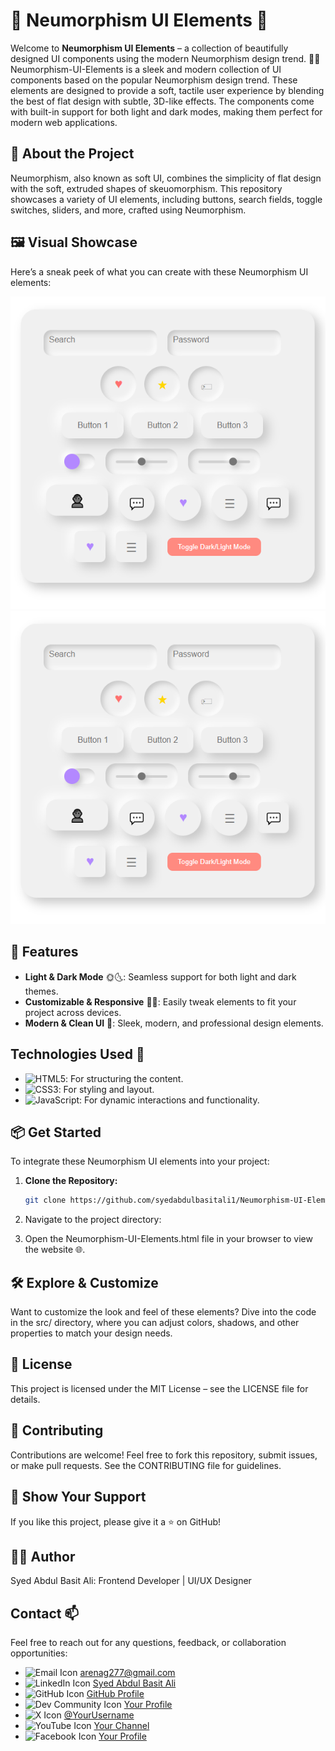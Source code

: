 # 🌟 Neumorphism UI Elements 🌟
Welcome to **Neumorphism UI Elements** – a collection of beautifully designed UI components using the modern Neumorphism design trend. 🎨✨
Neumorphism-UI-Elements is a sleek and modern collection of UI components based on the popular Neumorphism design trend. These elements are designed to provide a soft, tactile user experience by blending the best of flat design with subtle, 3D-like effects. The components come with built-in support for both light and dark modes, making them perfect for modern web applications.


## 🚀 About the Project

Neumorphism, also known as soft UI, combines the simplicity of flat design with the soft, extruded shapes of skeuomorphism. This repository showcases a variety of UI elements, including buttons, search fields, toggle switches, sliders, and more, crafted using Neumorphism.

## 🖼️ Visual Showcase

Here’s a sneak peek of what you can create with these Neumorphism UI elements:

<!-- Replace with screenshots of your UI elements -->
![Light Mode Preview](/Neumorphism-UI-elements-images/Neumorphism-Light-Mode.PNG)
![Dark Mode Preview](/Neumorphism-UI-elements-images/Neumorphism-Light-Mode.PNG)


## 🎯 Features

- **Light & Dark Mode** 🌞🌜: Seamless support for both light and dark themes.
- **Customizable & Responsive** 🎨📱: Easily tweak elements to fit your project across devices.
- **Modern & Clean UI** 💎: Sleek, modern, and professional design elements.


## Technologies Used 🚀
- ![HTML5](https://img.shields.io/badge/HTML5-%23E34F26.svg?&style=for-the-badge&logo=html5&logoColor=white): For structuring the content.
- ![CSS3](https://img.shields.io/badge/CSS3-%231572B6.svg?&style=for-the-badge&logo=css3&logoColor=white): For styling and layout.
-  ![JavaScript](https://img.shields.io/badge/JavaScript-%23323330.svg?&style=for-the-badge&logo=javascript&logoColor=F7DF1E): For dynamic interactions and functionality.


## 📦 Get Started

To integrate these Neumorphism UI elements into your project:

1. **Clone the Repository:**
   ```bash
   git clone https://github.com/syedabdulbasitali1/Neumorphism-UI-Elements.git
2. Navigate to the project directory:
   
3. Open the Neumorphism-UI-Elements.html file in your browser to view the website 🌐.


## 🛠️ Explore & Customize
Want to customize the look and feel of these elements? Dive into the code in the src/ directory, where you can adjust colors, shadows, and other properties to match your design needs.

## 📜 License
This project is licensed under the MIT License – see the LICENSE file for details.

## 🤝 Contributing
Contributions are welcome! Feel free to fork this repository, submit issues, or make pull requests. See the CONTRIBUTING file for guidelines.

## 🌟 Show Your Support
If you like this project, please give it a ⭐️ on GitHub!

## 🧑‍💻 Author
Syed Abdul Basit Ali:
Frontend Developer | UI/UX Designer

## Contact 📫

Feel free to reach out for any questions, feedback, or collaboration opportunities:

- ![Email Icon](https://img.shields.io/badge/Email-%23D14836?style=flat-square&logo=gmail&logoColor=white)    [arenag277@gmail.com](mailto:arenag277@gmail.com) 
- ![LinkedIn Icon](https://img.shields.io/badge/LinkedIn-%230A66C2?style=flat-square&logo=linkedin&logoColor=white) [Syed Abdul Basit Ali](https://www.linkedin.com/in/syedabdulbasitali1) 
- ![GitHub Icon](https://img.shields.io/badge/GitHub-%23121011?style=flat-square&logo=github&logoColor=white) [GitHub Profile](https://github.com/syedabdulbasitali1) 
- ![Dev Community Icon](https://img.shields.io/badge/DevCommunity-%230A0A0A?style=flat-square&logo=dev&logoColor=white) [Your Profile](https://dev.to/syedabdulbasitali) 
- ![X Icon](https://img.shields.io/badge/X-%231DA1F2?style=flat-square&logo=twitter&logoColor=white) [@YourUsername](https://x.com/syedabdulbasitali) 
- ![YouTube Icon](https://img.shields.io/badge/YouTube-%23FF0000?style=flat-square&logo=youtube&logoColor=white) [Your Channel](https://www.youtube.com/channel/yourchannelid) 
- ![Facebook Icon](https://img.shields.io/badge/Facebook-%231877F2?style=flat-square&logo=facebook&logoColor=white) [Your Profile](https://www.facebook.com/syedabdulbasitali) 


